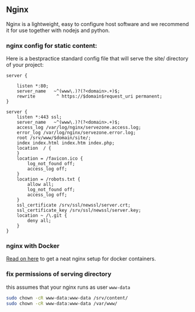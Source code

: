 ## Nginx
Nginx is a lightweight, easy to configure host software and we recommend it for use together with nodejs and python.

### nginx config for static content:
Here is a bestpractice standard config file that will serve the site/ directory of your project:

    server {

        listen *:80;
        server_name   ~^(www\.)?(?<domain>.+)$;
        rewrite        ^ https://$domain$request_uri permanent;
    }

    server {
        listen *:443 ssl;
        server_name   ~^(www\.)?(?<domain>.+)$;
        access_log /var/log/nginx/servezone.access.log;
        error_log /var/log/nginx/servezone.error.log;
        root /srv/www/$domain/site/;
        index index.html index.htm index.php;
        location  / {
        }
        location = /favicon.ico {
            log_not_found off;
            access_log off;
        }
        location = /robots.txt {
            allow all;
            log_not_found off;
            access_log off;
        }
        ssl_certificate /srv/ssl/newssl/server.crt;
        ssl_certificate_key /srv/ssl/newssl/server.key;
        location ~ /\.git {
            deny all;
        }
    }

### nginx with Docker
[Read on here](docker.md#nginxproxy) to get a neat nginx setup for docker containers.

### fix permissions of serving directory
this assumes that your nginx runs as user `www-data`
```sh
sudo chown -cR www-data:www-data /srv/content/
sudo chown -cR www-data:www-data /var/www/
```